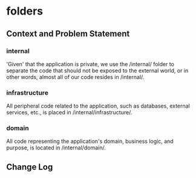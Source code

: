 # folders

## Context and Problem Statement

### internal
'Given' that the application is private, we use the /internal/ folder to separate the code that should not be exposed to the external world, or in other words, almost all of our code resides in /internal/.

### infrastructure
All peripheral code related to the application, such as databases, external services, etc., is placed in /internal/infrastructure/.

### domain
All code representing the application's domain, business logic, and purpose, is located in /internal/domain/.

## Change Log